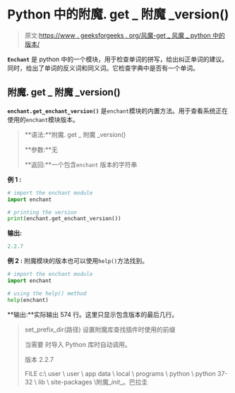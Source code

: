 # Python 中的附魔. get _ 附魔 _version()

> 原文:[https://www . geeksforgeeks . org/风魔-get _ 风魔 _ python 中的版本/](https://www.geeksforgeeks.org/enchant-get_enchant_version-in-python/)

**`Enchant`** 是 python 中的一个模块，用于检查单词的拼写，给出纠正单词的建议。同时，给出了单词的反义词和同义词。它检查字典中是否有一个单词。

## 附魔. get _ 附魔 _version()

**`enchant.get_enchant_version()`** 是`enchant`模块的内置方法。用于查看系统正在使用的`enchant`模块版本。

> **语法:**附魔. get _ 附魔 _version()
> 
> **参数:**无
> 
> **返回:**一个包含`enchant` 版本的字符串

**例 1 :**

```py
# import the enchant module
import enchant

# printing the version
print(enchant.get_enchant_version())
```

**输出:**

```py
2.2.7
```

**例 2 :** 附魔模块的版本也可以使用`help()`方法找到。

```py
# import the enchant module
import enchant

# using the help() method
help(enchant)
```

**输出:**实际输出 574 行。这里只显示包含版本的最后几行。

> set_prefix_dir(路径)
> 设置附魔库查找插件时使用的前缀
> 
> 当需要
> 时导入 Python 库时自动调用。
> 
> 版本
> 2.2.7
> 
> FILE
> c:\ user \ user \ app data \ local \ programs \ python \ python 37-32 \ lib \ site-packages \附魔\__init__。巴拉圭